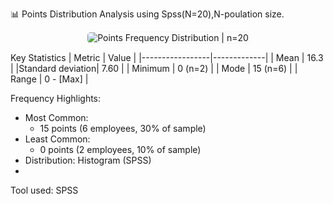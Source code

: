  📊 Points Distribution Analysis using Spss(N=20),N-poulation size.

<div align="center">
  <img src="./spss_histogram.png" alt="Points Frequency Distribution | n=20" style="max-width: 88%; border: 1px solid #f5f5f5; border-radius: 6px;"/>
</div>

Key Statistics
| Metric          | Value       |
|-----------------|-------------|
| Mean            | 16.3        |
|Standard deviation| 7.60       |
| Minimum          | 0 (n=2)    |
| Mode             | 15 (n=6)   |
| Range            | 0 - [Max]  |

 Frequency Highlights:
- Most Common: 
  - 15 points (6 employees, 30% of sample)
- Least Common: 
  - 0 points (2 employees, 10% of sample)
- Distribution: Histogram (SPSS)
- 
Tool used: SPSS 
